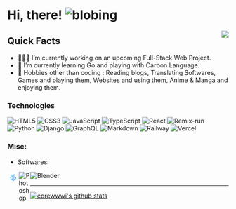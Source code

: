 # Hi, there! <img width="30" src="https://emojis.slackmojis.com/emojis/images/1593555389/9579/blob_excited.gif?1593555389" alt="blobing" />


<img src="https://count.getloli.com/get/@:ren-chon" align="right"/>


## Quick Facts
* 👨🏽‍💻 I’m currently working on an upcoming Full-Stack Web Project.
* 🌱 I’m currently learning Go and playing with Carbon Language.
* 🎿 Hobbies other than coding : Reading blogs, Translating Softwares, Games and playing them, Websites and using them, Anime & Manga and enjoying them.
 
### Technologies

![HTML5](https://img.shields.io/badge/-HTML5-black?style=flat-square&logo=html5&logoColor=white)
![CSS3](https://img.shields.io/badge/-CSS3-black?style=flat-square&logo=css3)
![JavaScript](https://img.shields.io/badge/-JavaScript-black?style=flat-square&logo=javascript)
![TypeScript](https://img.shields.io/badge/-TypeScript-black?style=flat-square&logo=typescript)
![React](https://img.shields.io/badge/-React-black?style=flat-square&logo=react)
![Remix-run](https://img.shields.io/badge/-Remix-black?style=flat-square&logo=remix)
![Python](https://img.shields.io/badge/-Python-black?style=flat-square&logo=python)
![Django](https://img.shields.io/badge/-Django-black?style=flat-square&logo=django)
![GraphQL](https://img.shields.io/badge/-GraphQL-black?style=flat-square&logo=graphql)
![Markdown](https://img.shields.io/badge/-markdown-black?style=flat-square&logo=markdown)
![Railway](https://img.shields.io/badge/-Railway-black?style=flat-square&logo=railway)
![Vercel](https://img.shields.io/badge/-Vercel-black?style=flat-square&logo=vercel)


### Misc:
* Softwares:

<img align="left" alt="VSCodium" width="26px" src="./code.png" />
<img align="left" alt="Photoshop" width="26px" src="https://files.catbox.moe/72uy4y.png"/>
<img alt="Blender" width="26px" src="https://files.catbox.moe/c0cn4m.png"/>


---

[![corewwwi's github stats](https://github-readme-stats.vercel.app/api?username=ren-chon&include_all_commits=true&count_private=true&show_icons=true&line_height=20&title_color=FFFFFF&icon_color=FFFFFF&text_color=FFFFFF&bg_color=0D1117)](https://github.com/anuraghazra/github-readme-stats)
<!--  **ren-chon/ren-chon** is a ✨ _special_ ✨ repository because its `README.md` (this file) appears on your GitHub profile. -->
